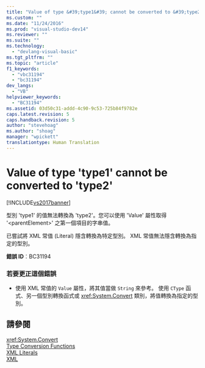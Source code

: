 ```yaml
---
title: "Value of type &#39;type1&#39; cannot be converted to &#39;type2&#39; | Microsoft Docs"
ms.custom: ""
ms.date: "11/24/2016"
ms.prod: "visual-studio-dev14"
ms.reviewer: ""
ms.suite: ""
ms.technology: 
  - "devlang-visual-basic"
ms.tgt_pltfrm: ""
ms.topic: "article"
f1_keywords: 
  - "vbc31194"
  - "bc31194"
dev_langs: 
  - "VB"
helpviewer_keywords: 
  - "BC31194"
ms.assetid: 03d50c31-addd-4c90-9c53-725b84f9782e
caps.latest.revision: 5
caps.handback.revision: 5
author: "stevehoag"
ms.author: "shoag"
manager: "wpickett"
translationtype: Human Translation
---
```

# Value of type &#39;type1&#39; cannot be converted to &#39;type2&#39;
[!INCLUDE[vs2017banner](../../../csharp/includes/vs2017banner.md)]

型別 'type1' 的值無法轉換為 'type2'。您可以使用 'Value' 屬性取得 '\<parentElement\>' 之第一個項目的字串值。  
  
 已嘗試將 XML 常值 \(Literal\) 隱含轉換為特定型別。  XML 常值無法隱含轉換為指定的型別。  
  
 **錯誤 ID**︰BC31194  
  
### 若要更正這個錯誤  
  
-   使用 XML 常值的 `Value` 屬性，將其值當做 `String` 來參考。  使用 `CType` 函式、另一個型別轉換函式或 <xref:System.Convert> 類別，將值轉換為指定的型別。  
  
## 請參閱  
 <xref:System.Convert>   
 [Type Conversion Functions](../../../visual-basic/language-reference/functions/type-conversion-functions.md)   
 [XML Literals](../../../visual-basic/language-reference/xml-literals/index.md)   
 [XML](../../../visual-basic/programming-guide/language-features/xml/index.md)